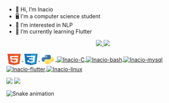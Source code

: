 - 👋 Hi, I’m Inacio
- 🖥️ I'm a computer science student
- 👀 I’m interested in NLP
- 🌱 I’m currently learning Flutter
<div align="center">
  <a href="https://github.com/inacio88">
  <img height="180em" src="https://github-readme-stats.vercel.app/api?username=inacio88&show_icons=true&theme=dracula&include_all_commits=true&count_private=true"/>
  <img height="180em" src="https://github-readme-stats.vercel.app/api/top-langs/?username=inacio88&layout=compact&langs_count=7&theme=dracula"/>

</div>

<div style="display: inline_block"><br>
 
 <img align="center" alt="Inacio-HTML" height="30" width="40" src="https://raw.githubusercontent.com/devicons/devicon/master/icons/html5/html5-original.svg">
  <img align="center" alt="Inacio-CSS" height="30" width="40" src="https://raw.githubusercontent.com/devicons/devicon/master/icons/css3/css3-original.svg">
  <img align="center" alt="Inacio-Python" height="30" width="40" src="https://raw.githubusercontent.com/devicons/devicon/master/icons/python/python-original.svg">
  <img align="center" alt="Inacio-C" height="30" width="40" src="https://cdn.jsdelivr.net/gh/devicons/devicon/icons/c/c-original.svg">
  <img align="center" alt="Inacio-bash" height="30" width="40" src="https://cdn.jsdelivr.net/gh/devicons/devicon/icons/bash/bash-plain.svg"> 
<img align="center" alt="Inacio-mysql" height="30" width="40" src="https://cdn.jsdelivr.net/gh/devicons/devicon/icons/mysql/mysql-original.svg"> 
<img align="center" alt="Inacio-flutter" height="30" width="40" src="https://cdn.jsdelivr.net/gh/devicons/devicon/icons/flutter/flutter-original.svg"> 
<img align="center" alt="Inacio-linux" height="30" width="40" src="https://cdn.jsdelivr.net/gh/devicons/devicon/icons/linux/linux-original.svg"> 

  
</div>

 <div> 

  
  <a href = "mailto:paiva.paiva@discente.ufj.edu.br"><img src="https://img.shields.io/badge/-Gmail-%23333?style=for-the-badge&logo=gmail&logoColor=white" target="_blank"></a>
  <a href="https://www.linkedin.com/in/inacio88" target="_blank"><img src="https://img.shields.io/badge/-LinkedIn-%230077B5?style=for-the-badge&logo=linkedin&logoColor=white" target="_blank"></a> 
 
  ![Snake animation](https://github.com/inacio88/inacio88/blob/output/github-contribution-grid-snake.svg)
 
</div>
  
  
<!---
inacio88/inacio88 is a ✨ special ✨ repository because its `README.md` (this file) appears on your GitHub profile.
You can click the Preview link to take a look at your changes.
--->
